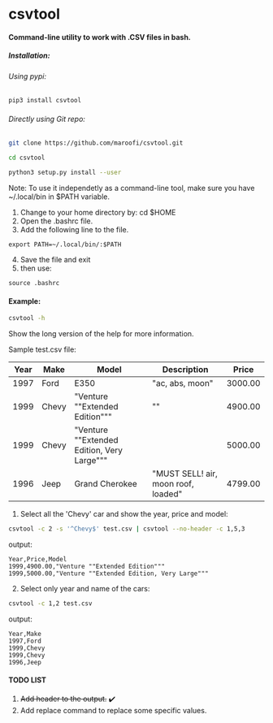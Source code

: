 # csvtool
#### Command-line utility to work with .CSV files in bash.

##### Installation:

###### Using pypi:
```bash
pip3 install csvtool
```
###### Directly using Git repo:
```bash
git clone https://github.com/maroofi/csvtool.git

cd csvtool

python3 setup.py install --user
```
Note: To use it independetly as a command-line tool, make sure you have ~/.local/bin in $PATH variable.

1. Change to your home directory by: cd $HOME
2. Open the .bashrc file.
3. Add the following line to the file.
```
export PATH=~/.local/bin/:$PATH
```
4. Save the file and exit
5. then use:
```
source .bashrc
```
#### Example:
```bash
csvtool -h
```
Show the long version of the help for more information.

Sample test.csv file:

Year | Make | Model | Description | Price
-----|------|-------|-------------|------
1997|Ford|E350|"ac, abs, moon"|3000.00
1999|Chevy|"Venture ""Extended Edition"""|""|4900.00
1999|Chevy|"Venture ""Extended Edition, Very Large"""| |5000.00
1996|Jeep|Grand Cherokee|"MUST SELL! air, moon roof, loaded"|4799.00

1. Select all the 'Chevy' car and show the year, price and model:
```bash
csvtool -c 2 -s '^Chevy$' test.csv | csvtool --no-header -c 1,5,3
```
output:

```
Year,Price,Model
1999,4900.00,"Venture ""Extended Edition"""
1999,5000.00,"Venture ""Extended Edition, Very Large"""
```

2. Select only year and name of the cars:
```bash
csvtool -c 1,2 test.csv
```
output:

```
Year,Make
1997,Ford
1999,Chevy
1999,Chevy
1996,Jeep
```

#### TODO LIST
1. ~~Add header to the output.~~ :heavy_check_mark:
2. Add replace command to replace some specific values.

